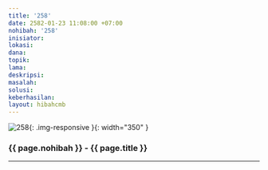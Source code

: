 ```yaml
---
title: '258'
date: 2582-01-23 11:08:00 +07:00
nohibah: '258'
inisiator: 
lokasi: 
dana: 
topik: 
lama: 
deskripsi: 
masalah: 
solusi: 
keberhasilan: 
layout: hibahcmb
---
```


![258](/static/img/hibahcmb/258.png){: .img-responsive }{: width="350" }

### {{ page.nohibah }} - {{ page.title }}

---
